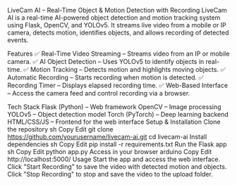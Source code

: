 LiveCam AI – Real-Time Object & Motion Detection with Recording
LiveCam AI is a real-time AI-powered object detection and motion tracking system using Flask, OpenCV, and YOLOv5. It streams live video from a mobile or IP camera, detects motion, identifies objects, and allows recording of detected events.

Features
✅ Real-Time Video Streaming – Streams video from an IP or mobile camera.
✅ AI Object Detection – Uses YOLOv5 to identify objects in real-time.
✅ Motion Tracking – Detects motion and highlights moving objects.
✅ Automatic Recording – Starts recording when motion is detected.
✅ Recording Timer – Displays elapsed recording time.
✅ Web-Based Interface – Access the camera feed and control recording via a browser.

Tech Stack
Flask (Python) – Web framework
OpenCV – Image processing
YOLOv5 – Object detection model
Torch (PyTorch) – Deep learning backend
HTML/CSS/JS – Frontend for the web interface
Setup & Installation
Clone the repository
sh
Copy
Edit
git clone https://github.com/yourusername/livecam-ai.git
cd livecam-ai
Install dependencies
sh
Copy
Edit
pip install -r requirements.txt
Run the Flask app
sh
Copy
Edit
python app.py
Access in your browser
arduino
Copy
Edit
http://localhost:5000/
Usage
Start the app and access the web interface.
Click "Start Recording" to save the video with detected motion and objects.
Click "Stop Recording" to stop and save the video to the upload folder.

